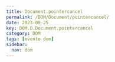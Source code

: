 ```yaml
---
title: Document.pointercancel
permalink: /DOM/Document/pointercancel/
date: 2023-09-25
key: DOM.D.Document.pointercancel
category: DOM
tags: [evento dom]
sidebar:
  nav: dom
---
```

